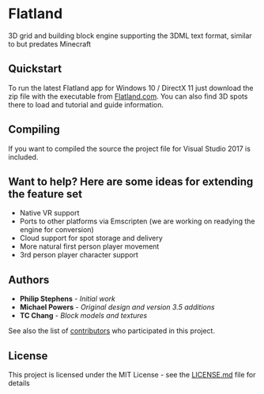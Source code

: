 # Flatland
3D grid and building block engine supporting the 3DML text format, similar to but predates Minecraft

## Quickstart

To run the latest Flatland app for Windows 10 / DirectX 11 just download the zip file with the executable from [Flatland.com](http://www.flatland.com). You can also find 3D spots there to load and tutorial and guide information.

## Compiling

If you want to compiled the source the project file for Visual Studio 2017 is included.

## Want to help? Here are some ideas for extending the feature set

* Native VR support
* Ports to other platforms via Emscripten (we are working on readying the engine for conversion)
* Cloud support for spot storage and delivery
* More natural first person player movement
* 3rd person player character support

## Authors

* **Philip Stephens** - *Initial work* 
* **Michael Powers** - *Original design and version 3.5 additions*
* **TC Chang** - *Block models and textures*

See also the list of [contributors](https://github.com/your/project/contributors) who participated in this project.

## License

This project is licensed under the MIT License - see the [LICENSE.md](LICENSE.md) file for details

